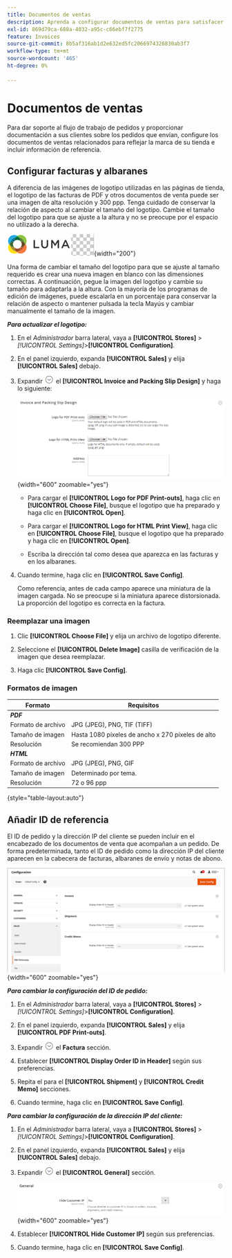 ```yaml
---
title: Documentos de ventas
description: Aprenda a configurar documentos de ventas para satisfacer los pedidos de los clientes y la satisfacción de pedidos de su tienda de Commerce.
exl-id: 869d79ca-688a-4032-a95c-c66ebf7f2775
feature: Invoices
source-git-commit: 8b5af316ab1d2e632ed5fc2066974326830ab3f7
workflow-type: tm+mt
source-wordcount: '465'
ht-degree: 0%

---
```


# Documentos de ventas

Para dar soporte al flujo de trabajo de pedidos y proporcionar documentación a sus clientes sobre los pedidos que envían, configure los documentos de ventas relacionados para reflejar la marca de su tienda e incluir información de referencia.

## Configurar facturas y albaranes

A diferencia de las imágenes de logotipo utilizadas en las páginas de tienda, el logotipo de las facturas de PDF y otros documentos de venta puede ser una imagen de alta resolución y 300 ppp. Tenga cuidado de conservar la relación de aspecto al cambiar el tamaño del logotipo. Cambie el tamaño del logotipo para que se ajuste a la altura y no se preocupe por el espacio no utilizado a la derecha.

![Logotipo de muestra](./assets/logo-pdf.png){width="200"}

Una forma de cambiar el tamaño del logotipo para que se ajuste al tamaño requerido es crear una nueva imagen en blanco con las dimensiones correctas. A continuación, pegue la imagen del logotipo y cambie su tamaño para adaptarla a la altura. Con la mayoría de los programas de edición de imágenes, puede escalarla en un porcentaje para conservar la relación de aspecto o mantener pulsada la tecla Mayús y cambiar manualmente el tamaño de la imagen.

**_Para actualizar el logotipo:_**

1. En el _Administrador_ barra lateral, vaya a **[!UICONTROL Stores]** > _[!UICONTROL Settings]_>**[!UICONTROL Configuration]**.

1. En el panel izquierdo, expanda **[!UICONTROL Sales]** y elija **[!UICONTROL Sales]** debajo.

1. Expandir ![Selector de expansión](../assets/icon-display-expand.png) el **[!UICONTROL Invoice and Packing Slip Design]** y haga lo siguiente:

   ![Configuración de ventas: diseño de facturas de ventas y albaranes](../configuration-reference/sales/assets/sales-invoice-packing-slip-design.png){width="600" zoomable="yes"}

   - Para cargar el **[!UICONTROL Logo for PDF Print-outs]**, haga clic en **[!UICONTROL Choose File]**, busque el logotipo que ha preparado y haga clic en **[!UICONTROL Open]**.

   - Para cargar el **[!UICONTROL Logo for HTML Print View]**, haga clic en **[!UICONTROL Choose File]**, busque el logotipo que ha preparado y haga clic en **[!UICONTROL Open]**.

   - Escriba la dirección tal como desea que aparezca en las facturas y en los albaranes.

1. Cuando termine, haga clic en **[!UICONTROL Save Config]**.

   Como referencia, antes de cada campo aparece una miniatura de la imagen cargada. No se preocupe si la miniatura aparece distorsionada. La proporción del logotipo es correcta en la factura.

### Reemplazar una imagen

1. Clic **[!UICONTROL Choose File]** y elija un archivo de logotipo diferente.

1. Seleccione el **[!UICONTROL Delete Image]** casilla de verificación de la imagen que desea reemplazar.

1. Haga clic **[!UICONTROL Save Config]**.

### Formatos de imagen

| Formato | Requisitos |
|--- |------------------------------------------|
| **_PDF_** |  |
| Formato de archivo | JPG (JPEG), PNG, TIF (TIFF) |
| Tamaño de imagen | Hasta 1080 píxeles de ancho x 270 píxeles de alto |
| Resolución | Se recomiendan 300 PPP |
| **_HTML_** |  |
| Formato de archivo | JPG (JPEG), PNG, GIF |
| Tamaño de imagen | Determinado por tema. |
| Resolución | 72 o 96 ppp |

{style="table-layout:auto"}

## Añadir ID de referencia

El ID de pedido y la dirección IP del cliente se pueden incluir en el encabezado de los documentos de venta que acompañan a un pedido. De forma predeterminada, tanto el ID de pedido como la dirección IP del cliente aparecen en la cabecera de facturas, albaranes de envío y notas de abono.

![Configuración de ventas - impresiones de PDF](./assets/config-sales-pdf-print-outs.png){width="600" zoomable="yes"}

**_Para cambiar la configuración del ID de pedido:_**

1. En el _Administrador_ barra lateral, vaya a **[!UICONTROL Stores]** > _[!UICONTROL Settings]_>**[!UICONTROL Configuration]**.

1. En el panel izquierdo, expanda **[!UICONTROL Sales]** y elija **[!UICONTROL PDF Print-outs]**.

1. Expandir ![Selector de expansión](../assets/icon-display-expand.png) el **Factura** sección.

1. Establecer **[!UICONTROL Display Order ID in Header]** según sus preferencias.

1. Repita el para el **[!UICONTROL Shipment]** y **[!UICONTROL Credit Memo]** secciones.

1. Cuando termine, haga clic en **[!UICONTROL Save Config]**.

**_Para cambiar la configuración de la dirección IP del cliente:_**

1. En el _Administrador_ barra lateral, vaya a **[!UICONTROL Stores]** > _[!UICONTROL Settings]_>**[!UICONTROL Configuration]**.

1. En el panel izquierdo, expanda **[!UICONTROL Sales]** y elija **[!UICONTROL Sales]** debajo.

1. Expandir ![Selector de expansión](../assets/icon-display-expand.png) el **[!UICONTROL General]** sección.

   ![Configuración de ventas: configuración general de ventas](../configuration-reference/sales/assets/sales-general.png){width="600" zoomable="yes"}

1. Establecer **[!UICONTROL Hide Customer IP]** según sus preferencias.

1. Cuando termine, haga clic en **[!UICONTROL Save Config]**.
